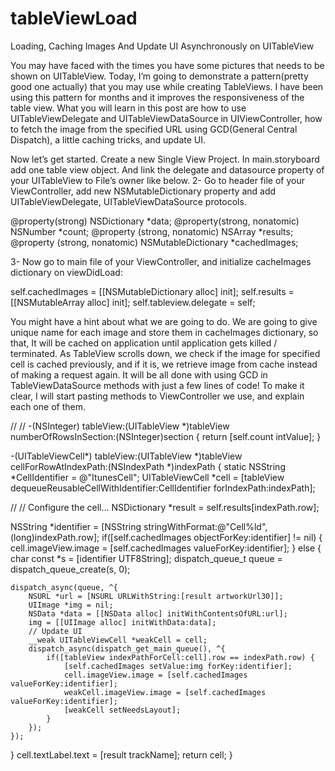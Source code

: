 # tableViewLoad
Loading, Caching Images And Update UI Asynchronously on UITableView

You may have faced with the times you have some pictures that needs to be shown on UITableView. Today, I’m going to demonstrate a pattern(pretty good one actually) that you may use while creating TableViews. I have been using this pattern for months and it improves the responsiveness of the table view. What you will learn in this post are how to use UITableViewDelegate and UITableViewDataSource in UIViewController, how to fetch the image from the specified URL using GCD(General Central Dispatch), a little caching tricks, and update UI.

Now let’s get started. Create a new Single View Project. In main.storyboard add one table view object.
And link the delegate and datasource property of your UITableView to File’s owner like below.
2- Go to header file of your ViewController, add new NSMutableDictionary property and add UITableViewDelegate, UITableViewDataSource protocols.

@property(strong) NSDictionary *data; @property(strong, nonatomic) NSNumber *count; @property (strong, nonatomic) NSArray *results; @property (strong, nonatomic) NSMutableDictionary *cachedImages;

3- Now go to main file of your ViewController, and initialize cacheImages dictionary on viewDidLoad:

self.cachedImages = [[NSMutableDictionary alloc] init]; self.results = [[NSMutableArray alloc] init]; self.tableview.delegate = self;

You might have a hint about what we are going to do. We are going to give unique name for each image and store them in cacheImages dictionary, so that, It will be cached on application until application gets killed / terminated. As TableView scrolls down, we check if the image for specified cell is cached previously, and if it is, we retrieve image from cache instead of making a request again. It will be all done with using GCD in TableViewDataSource methods with just a few lines of code! To make it clear, I will start pasting methods to ViewController we use, and explain each one of them.

// // -(NSInteger) tableView:(UITableView *)tableView numberOfRowsInSection:(NSInteger)section { return [self.count intValue]; }

-(UITableViewCell*) tableView:(UITableView *)tableView cellForRowAtIndexPath:(NSIndexPath *)indexPath { static NSString *CellIdentifier = @"ItunesCell"; UITableViewCell *cell = [tableView dequeueReusableCellWithIdentifier:CellIdentifier forIndexPath:indexPath];

// // Configure the cell...
NSDictionary *result = self.results[indexPath.row];

NSString *identifier = [NSString stringWithFormat:@"Cell%ld", (long)indexPath.row];
if([self.cachedImages objectForKey:identifier] != nil) {
    cell.imageView.image = [self.cachedImages valueForKey:identifier];
} else {
    char const *s = [identifier UTF8String];
    dispatch_queue_t queue = dispatch_queue_create(s, 0);

    dispatch_async(queue, ^{
        NSURL *url = [NSURL URLWithString:[result artworkUrl30]];
        UIImage *img = nil;
        NSData *data = [[NSData alloc] initWithContentsOfURL:url];
        img = [[UIImage alloc] initWithData:data];      
        // Update UI
        __weak UITableViewCell *weakCell = cell;
        dispatch_async(dispatch_get_main_queue(), ^{
            if([tableView indexPathForCell:cell].row == indexPath.row) {
                [self.cachedImages setValue:img forKey:identifier];
                cell.imageView.image = [self.cachedImages valueForKey:identifier];
                weakCell.imageView.image = [self.cachedImages valueForKey:identifier];
                [weakCell setNeedsLayout];
            }
        });
    });   
}
cell.textLabel.text = [result trackName];
return cell;
}
